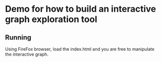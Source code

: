 # Demo for how to build an interactive graph exploration tool

## Running
Using FireFox browser, load the index.html and you are free to manipulate the interactive graph. 





	

